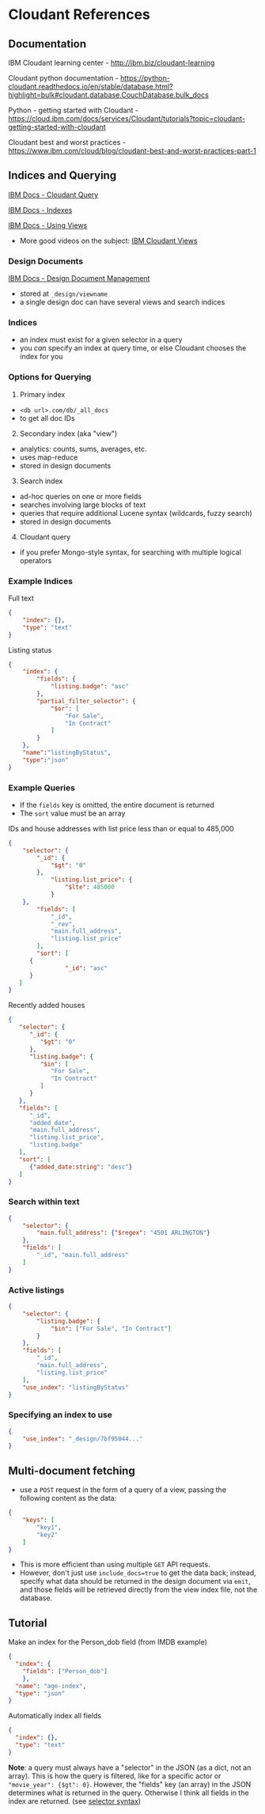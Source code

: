 # Cloudant References

## Documentation
IBM Cloudant learning center - http://ibm.biz/cloudant-learning

Cloudant python documentation - https://python-cloudant.readthedocs.io/en/stable/database.html?highlight=bulk#cloudant.database.CouchDatabase.bulk_docs

Python - getting started with Cloudant - https://cloud.ibm.com/docs/services/Cloudant/tutorials?topic=cloudant-getting-started-with-cloudant

Cloudant best and worst practices - https://www.ibm.com/cloud/blog/cloudant-best-and-worst-practices-part-1

## Indices and Querying
[IBM Docs - Cloudant Query](https://developer.ibm.com/clouddataservices/docs/compose/cloudant/cloudant-query/)

[IBM Docs - Indexes](https://developer.ibm.com/clouddataservices/docs/compose/cloudant/indexes/)

[IBM Docs - Using Views](https://cloud.ibm.com/docs/Cloudant?topic=Cloudant-using-views)  
- More good videos on the subject: [IBM Cloudant Views](https://developer.ibm.com/clouddataservices/docs/compose/cloudant/views/)

### Design Documents
[IBM Docs - Design Document Management](https://cloud.ibm.com/docs/Cloudant?topic=Cloudant-design-document-management)
* stored at `_design/viewname`
* a single design doc can have several views and search indices

### Indices
* an index must exist for a given selector in a query
* you _can_ specify an index at query time, or else Cloudant chooses the index for you

### Options for Querying
1. Primary index
  - `<db url>.com/db/_all_docs`
  - to get all doc IDs
2. Secondary index (aka "view")
  - analytics: counts, sums, averages, etc.
  - uses map-reduce
  - stored in design documents
3. Search index
  - ad-hoc queries on one or more fields
  - searches involving large blocks of text
  - queries that require additional Lucene syntax (wildcards, fuzzy search)
  - stored in design documents
4. Cloudant query
  - if you prefer Mongo-style syntax, for searching with multiple logical operators

### Example Indices 
Full text
```json
{
	"index": {},
	"type": "text"
}
```
Listing status
```json
{
	"index": {
		"fields": {
			"listing.badge": "asc"
		},
		"partial_filter_selector": {
			"$or": [
				"For Sale",
				"In Contract"
			]
		}
	},
	"name":"listingByStatus",
	"type":"json"
}
```

### Example Queries
* If the `fields` key is omitted, the entire document is returned
* The `sort` value must be an array

IDs and house addresses with list price less than or equal to 485,000
```json
{
	"selector": {
		"_id": {
			"$gt": "0"
		},
			"listing.list_price": {
				"$lte": 485000
			}
	},
		"fields": [
			"_id",
			"_rev",
			"main.full_address",
			"listing.list_price"
		],
		"sort": [
      {
				"_id": "asc"
      }
   ]
}
```

Recently added houses
```json
{
   "selector": {
      "_id": {
         "$gt": "0"
      },
      "listing.badge": {
         "$in": [
            "For Sale",
            "In Contract"
         ]
      }
   },
   "fields": [
      "_id",
      "added_date",
      "main.full_address",
      "listing.list_price",
      "listing.badge"
   ],
   "sort": [
      {"added_date:string": "desc"}
   ]
}
```

### Search within text
```json
{
	"selector": {
		"main.full_address": {"$regex": "4501 ARLINGTON"}
	},
	"fields": [
		"_id", "main.full_address"
	]
}
```

### Active listings
```json
{
	"selector": {
		"listing.badge": {
			"$in": ["For Sale", "In Contract"]
		}
	},
	"fields": [
		"_id",
		"main.full_address",
		"listing.list_price"
	],
	"use_index": "listingByStatus"
}
```

### Specifying an index to use
```json
{
    "use_index": "_design/7bf95044..."
}
```

## Multi-document fetching
* use a `POST` request in the form of a query of a view, passing the following
content as the data: 
```json
{
	"keys": [
		"key1",
		"key2"
	]
}
```

* This is more efficient than using multiple `GET` API requests.
* However, don't just use `include_docs=true` to get the data back; instead, 
specify what data should be returned in the design document via `emit`, and those
fields will be retrieved directly from the view index file, not the database.

## Tutorial
Make an index for the Person_dob field (from IMDB example)
```json
{
  "index": {
    "fields": ["Person_dob"]
    },
  "name": "age-index",
  "type": "json"
}
```

Automatically index all fields
```json
{
  "index": {},
  "type": "text"
}
```

**Note**: a query must always have a "selector" in the JSON (as a dict, not an array). This is how
the query is filtered, like for a specific actor or `"movie_year": {$gt": 0}`. However, the
"fields" key (an array) in the JSON determines what is returned in the query. Otherwise I think
all fields in the index are returned. (see [selector syntax](https://cloud.ibm.com/docs/Cloudant?topic=Cloudant-query#selector-syntax))
